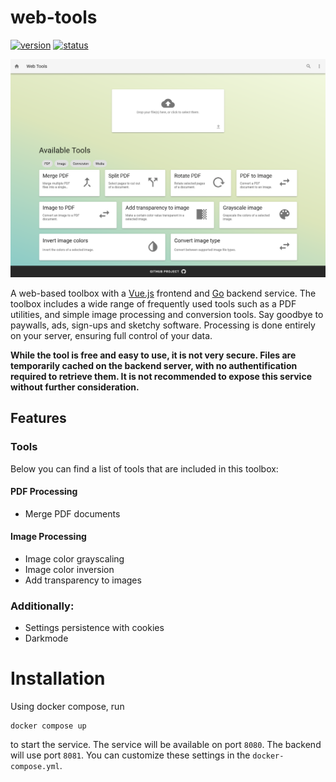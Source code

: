 # web-tools

[![version](https://img.shields.io/badge/version-0.1.0-red.svg)](https://semver.org) [![status](https://img.shields.io/badge/status-development-red.svg)](https://semver.org)

![alt text](https://github.com/PhilipJonasFranz/web-tools/blob/main/ressources/web-tools-screenshot.png?raw=true)

A web-based toolbox with a [Vue.js](https://vuejs.org/) frontend and [Go](https://go.dev/) backend service. The toolbox includes a wide range of frequently used tools such as a PDF utilities, and simple image processing and conversion tools. Say goodbye to paywalls, ads, sign-ups and sketchy software. Processing is done entirely on your server, ensuring full control of your data. 

**While the tool is free and easy to use, it is not very secure. Files are temporarily cached on the backend server, with no authentification required to retrieve them. It is not recommended to expose this service without further consideration.**

## Features

### Tools

Below you can find a list of tools that are included in this toolbox:

#### PDF Processing

- Merge PDF documents

#### Image Processing

- Image color grayscaling
- Image color inversion
- Add transparency to images

### Additionally:

- Settings persistence with cookies
- Darkmode

# Installation

Using docker compose, run

```
docker compose up
```

to start the service. The service will be available on port `8080`. The backend will use port `8081`. You can customize these settings in the `docker-compose.yml`.
